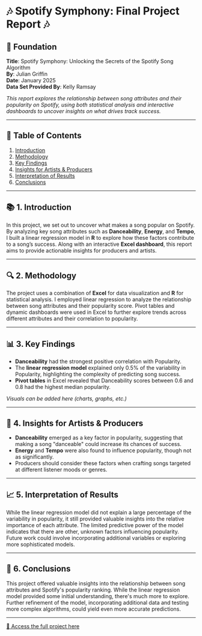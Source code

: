 # 🎶 **Spotify Symphony: Final Project Report** 🎶

## 📄 **Foundation**

**Title**: Spotify Symphony: Unlocking the Secrets of the Spotify Song Algorithm   
**By**: Julian Griffin  
**Date**: January 2025  
**Data Set Provided By**: Kelly Ramsay

*This report explores the relationship between song attributes and their popularity on Spotify, using both statistical analysis and interactive dashboards to uncover insights on what drives track success.*

---

## 📑 **Table of Contents**

1. [Introduction](#introduction)
2. [Methodology](#methodology)
3. [Key Findings](#key-findings)
4. [Insights for Artists & Producers](#insights-for-artists--producers)
5. [Interpretation of Results](#interpretation-of-results)
6. [Conclusions](#conclusions)

---

## 📚 **1. Introduction**

In this project, we set out to uncover what makes a song popular on Spotify. By analyzing key song attributes such as **Danceability**, **Energy**, and **Tempo**, I built a linear regression model in **R** to explore how these factors contribute to a song’s success. Along with an interactive **Excel dashboard**, this report aims to provide actionable insights for producers and artists.

---

## 🔍 **2. Methodology**

The project uses a combination of **Excel** for data visualization and **R** for statistical analysis. I employed linear regression to analyze the relationship between song attributes and their popularity score. Pivot tables and dynamic dashboards were used in Excel to further explore trends across different attributes and their correlation to popularity.

---

## 📊 **3. Key Findings**

- **Danceability** had the strongest positive correlation with Popularity.
- The **linear regression model** explained only 0.5% of the variability in Popularity, highlighting the complexity of predicting song success.
- **Pivot tables** in Excel revealed that Danceability scores between 0.6 and 0.8 had the highest median popularity.

*Visuals can be added here (charts, graphs, etc.)*

---

## 🎤 **4. Insights for Artists & Producers**

- **Danceability** emerged as a key factor in popularity, suggesting that making a song "danceable" could increase its chances of success.
- **Energy** and **Tempo** were also found to influence popularity, though not as significantly.
- Producers should consider these factors when crafting songs targeted at different listener moods or genres.

---

## 📈 **5. Interpretation of Results**

While the linear regression model did not explain a large percentage of the variability in popularity, it still provided valuable insights into the relative importance of each attribute. The limited predictive power of the model indicates that there are other, unknown factors influencing popularity. Future work could involve incorporating additional variables or exploring more sophisticated models.

---

## 🏁 **6. Conclusions**

This project offered valuable insights into the relationship between song attributes and Spotify's popularity ranking. While the linear regression model provided some initial understanding, there's much more to explore. Further refinement of the model, incorporating additional data and testing more complex algorithms, could yield even more accurate predictions.

---

[📂 Access the full project here](Spotify%20Symphony%20Project)
